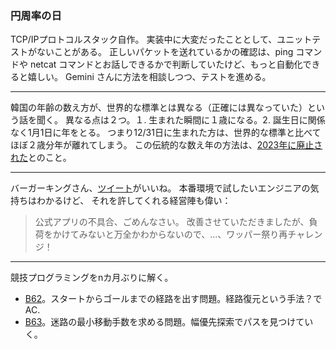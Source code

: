 ### 円周率の日

TCP/IPプロトコルスタック自作。
実装中に大変だったこととして、ユニットテストがないことがある。
正しいパケットを送れているかの確認は、ping コマンドや netcat コマンドとお話しできるかで判断していたけど、もっと自動化できると嬉しい。
Gemini さんに方法を相談しつつ、テストを進める。

---

韓国の年齢の数え方が、世界的な標準とは異なる（正確には異なっていた）という話を聞く。
異なる点は２つ。１. 生まれた瞬間に１歳になる。2. 誕生日に関係なく1月1日に年をとる。
つまり12/31日に生まれた方は、世界的な標準と比べてほぼ２歳分年が離れてしまう。
この伝統的な数え年の方法は、[2023年に廃止された](https://www.bbc.com/japanese/66050031)とのこと。

---

バーガーキングさん、[ツイート](https://x.com/BURGERKINGJAPAN/status/1900004664990720264)がいいね。
本番環境で試したいエンジニアの気持ちはわかるけど、
それを許してくれる経営陣も偉い：

> 公式アプリの不具合、ごめんなさい。
> 改善させていただきましたが、負荷をかけてみないと万全かわからないので、...、ワッパー祭り再チャレンジ！

---

競技プログラミングをnカ月ぶりに解く。

* [B62](https://github.com/toasa/tessoku-book/blob/main/62b.py)。スタートからゴールまでの経路を出す問題。経路復元という手法？でAC.
* [B63](https://github.com/toasa/tessoku-book/blob/main/63b.py)。迷路の最小移動手数を求める問題。幅優先探索でパスを見つけていく。